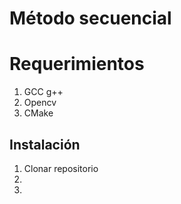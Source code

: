 # Método secuencial

# Requerimientos

1. GCC g++
2. Opencv
3. CMake

## Instalación

1. Clonar repositorio
2.
3.
